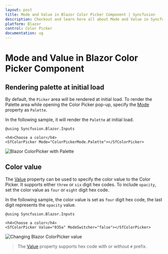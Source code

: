 ```yaml
---
layout: post
title: Mode and Value in Blazor Color Picker Component | Syncfusion
description: Checkout and learn here all about Mode and Value in Syncfusion Blazor Color Picker component and more.
platform: Blazor
control: Color Picker
documentation: ug
---
```


# Mode and Value in Blazor Color Picker Component

## Rendering palette at initial load

By default, the `Picker` area will be rendered at initial load. To render the Palette area while opening the Color Picker pop-up, specify the [Mode](https://help.syncfusion.com/cr/blazor/Syncfusion.Blazor.Inputs.SfColorPicker.html#Syncfusion_Blazor_Inputs_SfColorPicker_Mode) property as `Palette`.

In the following sample, it will render the `Palette` at initial load.

```cshtml
@using Syncfusion.Blazor.Inputs

<h4>Choose a color</h4>
<SfColorPicker Mode="ColorPickerMode.Palette"></SfColorPicker>
```

![Blazor ColorPicker with Palette](./images/blazor-colorpicker-with-palette.png)

## Color value

The [Value](https://help.syncfusion.com/cr/blazor/Syncfusion.Blazor.Inputs.SfColorPicker.html#Syncfusion_Blazor_Inputs_SfColorPicker_Value) property can be used to specify the color value to the Color Picker. It supports either `three` or `six` digit hex codes. To include `opacity`, set the color value as `four` or `eight` digit hex code.

In the following sample, the color value is set as `four` digit hex code, the last digit represents the `opacity` value.

```cshtml
@using Syncfusion.Blazor.Inputs

<h4>Choose a color</h4>
<SfColorPicker Value="035a" ModeSwitcher="false"></SfColorPicker>
```

![Changing Blazor ColorPicker value](./images/blazor-colorpicker-value.png)

> The [Value](https://help.syncfusion.com/cr/blazor/Syncfusion.Blazor.Inputs.SfColorPicker.html#Syncfusion_Blazor_Inputs_SfColorPicker_Value) property supports hex code with or without `#` prefix.
